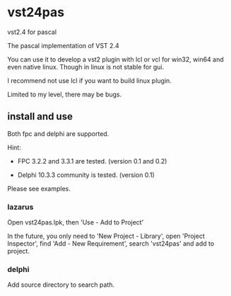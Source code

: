 # vst24pas

vst2.4 for pascal

The pascal implementation of VST 2.4

You can use it to develop a vst2 plugin with lcl or vcl for win32, win64 and even native linux. Though in linux is not stable for gui.

I recommend not use lcl if you want to build linux plugin.

Limited to my level, there may be bugs.

## install and use

Both fpc and delphi are supported.

Hint:

- FPC 3.2.2 and 3.3.1 are tested. (version 0.1 and 0.2)

- Delphi 10.3.3 community is tested. (version 0.1)

Please see examples.

### lazarus

Open vst24pas.lpk, then 'Use - Add to Project'

In the future, you only need to 'New Project - Library', open 'Project Inspector', find 'Add - New Requirement', search 'vst24pas' and add to project.

### delphi

Add source directory to search path.
